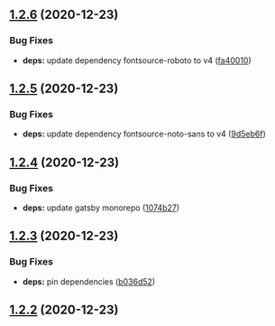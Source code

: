 ## [1.2.6](https://github.com/dds/bosabosa.org/compare/v1.2.5...v1.2.6) (2020-12-23)


### Bug Fixes

* **deps:** update dependency fontsource-roboto to v4 ([fa40010](https://github.com/dds/bosabosa.org/commit/fa40010c0800568fb813f885d08f52224dac7a22))



## [1.2.5](https://github.com/dds/bosabosa.org/compare/v1.2.4...v1.2.5) (2020-12-23)


### Bug Fixes

* **deps:** update dependency fontsource-noto-sans to v4 ([9d5eb6f](https://github.com/dds/bosabosa.org/commit/9d5eb6fba4995ab3b254ebe2a2207c47f358a64d))



## [1.2.4](https://github.com/dds/bosabosa.org/compare/v1.2.3...v1.2.4) (2020-12-23)


### Bug Fixes

* **deps:** update gatsby monorepo ([1074b27](https://github.com/dds/bosabosa.org/commit/1074b279a753a0d49d6cfda01678984905754519))



## [1.2.3](https://github.com/dds/bosabosa.org/compare/v1.2.2...v1.2.3) (2020-12-23)


### Bug Fixes

* **deps:** pin dependencies ([b036d52](https://github.com/dds/bosabosa.org/commit/b036d52072fa28a461c72e71176b2bf3d463dd59))



## [1.2.2](https://github.com/dds/bosabosa.org/compare/v1.2.1...v1.2.2) (2020-12-23)



